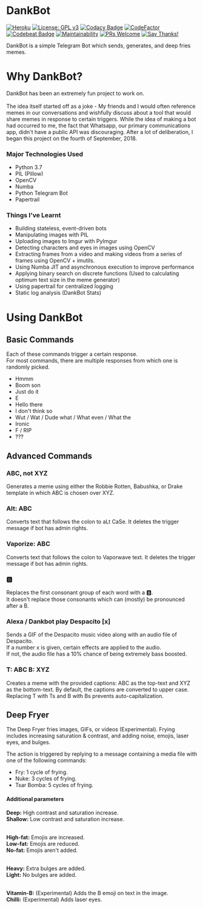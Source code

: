 # DankBot
[![Heroku](https://heroku-badge.herokuapp.com/?app=dankbot-tg&style=flat)](https://telegram.me/TheRealDankBot)
[![License: GPL v3](https://img.shields.io/badge/License-GPL%20v3-blue.svg?style=flat-square)](https://www.gnu.org/licenses/gpl-3.0)
[![Codacy Badge](https://img.shields.io/codacy/grade/bae5054274c7463f98206a684c9e58b5.svg?style=flat-square)](https://www.codacy.com/app/Rippr/DankBot)
[![CodeFactor](https://www.codefactor.io/repository/github/ishanmanchanda/dankbot/badge)](https://www.codefactor.io/repository/github/ishanmanchanda/dankbot)
[![Codebeat Badge](https://codebeat.co/badges/34ed37f8-955c-4907-8edb-c902b99f6b78)](https://codebeat.co/projects/github-com-rippr-dankbot-master)
[![Maintainability](https://img.shields.io/codeclimate/maintainability/Rippr/DankBot.svg?style=flat-square)](https://codeclimate.com/github/Rippr/DankBot/maintainability)
[![PRs Welcome](https://img.shields.io/badge/PRs-welcome-brightgreen.svg?style=flat-square)](http://makeapullrequest.com)
[![Say Thanks!](https://img.shields.io/badge/Say%20Thanks-!-1EAEDB.svg?style=flat-square)](https://saythanks.io/to/Rippr)


DankBot is a simple Telegram Bot which sends, generates, and deep fries memes.

# Why DankBot?
DankBot has been an extremely fun project to work on. <br><br>
The idea itself started off as a joke - My friends and I would often reference memes in our conversations and wishfully discuss about a tool that would share memes in response to certain triggers. While the idea of making a bot had occurred to me, the fact that Whatsapp, our primary communications app, didn't have a public API was discouraging. After a lot of deliberation, I began this project on the fourth of September, 2018.

### Major Technologies Used
- Python 3.7
- PIL (Pillow)
- OpenCV
- Numba
- Python Telegram Bot
- Papertrail

### Things I've Learnt
- Building stateless, event-driven bots
- Manipulating images with PIL
- Uploading images to Imgur with PyImgur
- Detecting characters and eyes in images using OpenCV
- Extracting frames from a video and making videos from a series of frames using OpenCV + imutils.
- Using Numba JIT and asynchronous execution to improve performance
- Applying binary search on discrete functions (Used to calculating optimum text size in the meme generator)
- Using papertrail for centralized logging
- Static log analysis (DankBot Stats)

# Using DankBot

## Basic Commands
Each of these commands trigger a certain response. <br>
For most commands, there are multiple responses from which one is randomly picked.

- Hmmm
- Boom son
- Just do it
- E
- Hello there
- I don't think so
- Wut / Wat / Dude what / What even / What the
- Ironic
- F / RIP
- ???

## Advanced Commands

### ABC, not XYZ
Generates a meme using either the Robbie Rotten, Babushka, or Drake template in which ABC is chosen over XYZ.

### Alt: ABC
Converts text that follows the colon to aLt CaSe. It deletes the trigger message if bot has admin rights.

### Vaporize: ABC
Converts text that follows the colon to Vaporwave text. It deletes the trigger message if bot has admin rights.

### 🅱
Replaces the first consonant group of each word with a 🅱. <br>
It doesn't replace those consonants which can (mostly) be pronounced after a B.

### Alexa / Dankbot play Despacito \[x\]
Sends a GIF of the Despacito music video along with an audio file of Despacito. <br>
If a number x is given, certain effects are applied to the audio. <br>
If not, the audio file has a 10% chance of being extremely bass boosted. <br>

### T: ABC B: XYZ
Creates a meme with the provided captions: ABC as the top-text and XYZ as the bottom-text.
By default, the captions are converted to upper case.
Replacing T with Ts and B with Bs prevents auto-capitalization.


## Deep Fryer
The Deep Fryer fries images, GIFs, or videos (Experimental).
Frying includes increasing saturation & contrast, and adding noise, emojis, laser eyes, and bulges.

The action is triggered by replying to a message containing a media file with one of the following commands:

- Fry: 1 cycle of frying.
- Nuke: 3 cycles of frying.
- Tsar Bomba: 5 cycles of frying.

#### Additional parameters

**Deep:** High contrast and saturation increase. <br>
**Shallow:** Low contrast and saturation increase. <br><br>

**High-fat:** Emojis are increased. <br>
**Low-fat:** Emojis are reduced. <br>
**No-fat:** Emojis aren't added. <br><br>

**Heavy:** Extra bulges are added. <br>
**Light:** No bulges are added. <br><br>

**Vitamin-B:** (Experimental) Adds the B emoji on text in the image. <br>
**Chilli:** (Experimental) Adds laser eyes.

